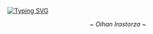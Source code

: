 [![Typing SVG](https://readme-typing-svg.herokuapp.com?size=21&duration=3000&multiline=true&width=1000&height=110&lines=%24+whoami;%3E+botxan;%24+id;%3E+uid%3D22(botxan)+gid%3D22(botxan)+groups%3D1(ITStudent)+2(JuniorWebDeveloper))](https://git.io/typing-svg)


<p align="center">
  <i>
    ~ Oihan Irastorza ~
  </i>
</p>

